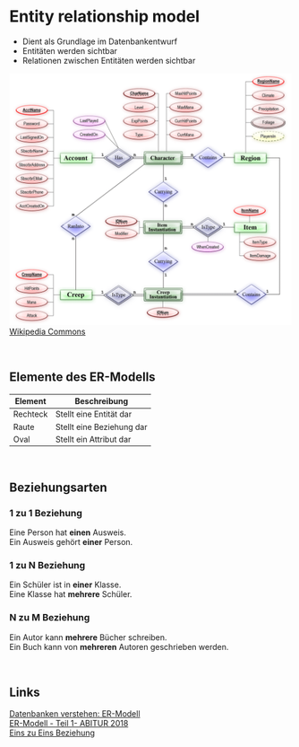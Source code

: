 # Entity relationship model
- Dient als Grundlage im Datenbankentwurf
- Entitäten werden sichtbar
- Relationen zwischen Entitäten werden sichtbar

![ER Diagram MMORPG](../../Assets/AbschlusspruefungTeil1/ER_Diagram_MMORPG.png)
[Wikipedia Commons](https://commons.wikimedia.org/wiki/File:ER_Diagram_MMORPG.png)

<br>

## Elemente des ER-Modells
|Element|Beschreibung|
|-------|------------|
|Rechteck|Stellt eine Entität dar|
|Raute|Stellt eine Beziehung dar|
|Oval|Stellt ein Attribut dar|

<br>

## Beziehungsarten

### 1 zu 1 Beziehung
Eine Person hat __einen__ Ausweis.  
Ein Ausweis gehört __einer__ Person.

### 1 zu N Beziehung
Ein Schüler ist in __einer__ Klasse.  
Eine Klasse hat __mehrere__ Schüler.

### N zu M Beziehung
Ein Autor kann __mehrere__ Bücher schreiben.  
Ein Buch kann von __mehreren__ Autoren geschrieben werden.

<br>

## Links
[Datenbanken verstehen: ER-Modell](https://datenbanken-verstehen.de/datenmodellierung/entity-relationship-modell/)  
[ER-Modell - Teil 1- ABITUR 2018](https://www.youtube.com/watch?v=baF9b5Lkiio)  
[Eins zu Eins Beziehung](https://spontan-wild-und-kuchen.de/archive/3669)  